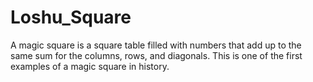 # Loshu_Square

A magic square is a square table filled with numbers that add up to the same sum for the columns, rows, and diagonals. This is one of the first examples of a magic square in history.
